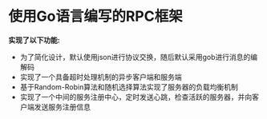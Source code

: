# 使用Go语言编写的RPC框架
**实现了以下功能:**
* 为了简化设计，默认使用json进行协议交换，随后默认采用gob进行消息的编解码
* 实现了一个具备超时处理机制的异步客户端和服务端
* 基于Random-Robin算法和随机选择算法实现了服务器的负载均衡机制
* 实现了一个中间的服务注册中心，定时发送心跳，检查活跃的服务器，并向客户端发送服务注册信息